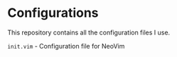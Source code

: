 <h1>Configurations</h1>
This repository contains all the configuration files I use.

<p><code>init.vim</code> - Configuration file for NeoVim</p>
